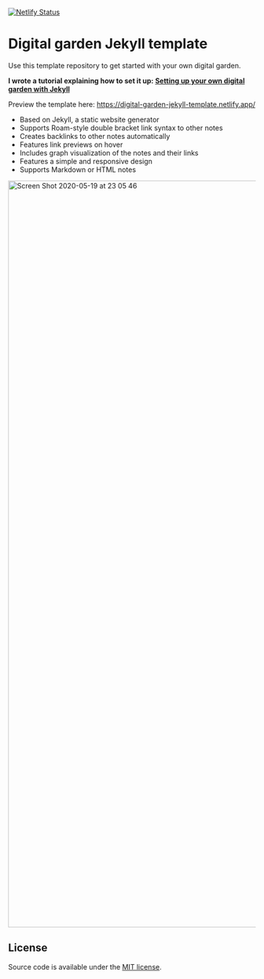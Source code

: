 [![Netlify Status](https://api.netlify.com/api/v1/badges/e99c3a36-4b25-4381-8a93-ddbeb1ccd65f/deploy-status)](https://app.netlify.com/sites/mattwong05/deploys)

# Digital garden Jekyll template

Use this template repository to get started with your own digital garden.

**I wrote a tutorial explaining how to set it up: [Setting up your own digital garden with Jekyll](https://maximevaillancourt.com/blog/setting-up-your-own-digital-garden-with-jekyll)**

Preview the template here: https://digital-garden-jekyll-template.netlify.app/

- Based on Jekyll, a static website generator
- Supports Roam-style double bracket link syntax to other notes
- Creates backlinks to other notes automatically
- Features link previews on hover
- Includes graph visualization of the notes and their links
- Features a simple and responsive design
- Supports Markdown or HTML notes

<img width="1522" alt="Screen Shot 2020-05-19 at 23 05 46" src="https://user-images.githubusercontent.com/8457808/82400515-7d026d80-9a25-11ea-83f1-3b9cb8347e07.png">

## License

Source code is available under the [MIT license](LICENSE.md).
